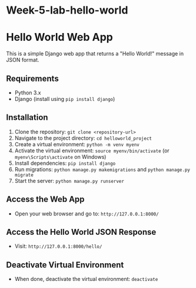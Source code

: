 # Week-5-lab-hello-world
# Hello World Web App

This is a simple Django web app that returns a "Hello World!" message in JSON format.

## Requirements
- Python 3.x
- Django (install using `pip install django`)

## Installation
1. Clone the repository: `git clone <repository-url>`
2. Navigate to the project directory: `cd helloworld_project`
3. Create a virtual environment: `python -m venv myenv`
4. Activate the virtual environment: `source myenv/bin/activate` (or `myenv\Scripts\activate` on Windows)
5. Install dependencies: `pip install django`
6. Run migrations: `python manage.py makemigrations` and `python manage.py migrate`
7. Start the server: `python manage.py runserver`

## Access the Web App
- Open your web browser and go to: `http://127.0.0.1:8000/`

## Access the Hello World JSON Response
- Visit: `http://127.0.0.1:8000/hello/`

## Deactivate Virtual Environment
- When done, deactivate the virtual environment: `deactivate`
